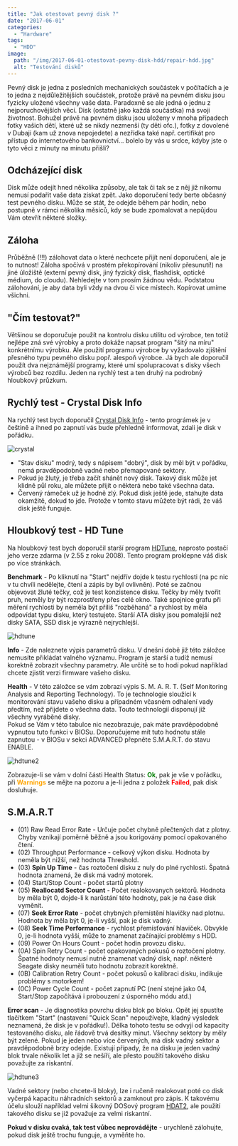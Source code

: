 ```yaml
---
title: "Jak otestovat pevný disk ?"
date: "2017-06-01"
categories: 
  - "Hardware"
tags: 
  - "HDD"
image: 
  path: "/img/2017-06-01-otestovat-pevny-disk-hdd/repair-hdd.jpg"
  alt: "Testování disků"
---
```


Pevný disk je jedna z posledních mechanických součástek v počítačích a je to jedna z nejdůležitějších součástek, protože právě na pevném disku jsou fyzicky uložené všechny vaše data. Paradoxně se ale jedná o jednu z nejporuchovějších věcí. Disk (ostatně jako každá součástka) má svoji životnost. Bohužel právě na pevném disku jsou uloženy v mnoha případech fotky vašich dětí, které už se nikdy nezmenší (ty děti ofc.), fotky z dovolené v Dubaji (kam už znova nepojedete) a nezřídka také např. certifikát pro přístup do internetového bankovnictví... bolelo by vás u srdce, kdyby jste o tyto věci z minuty na minutu přišli?

## Odcházející disk

Disk může odejít hned několika způsoby, ale tak či tak se z něj již nikomu nemusí podařit vaše data získat zpět. Jako doporučení tedy berte občasný test pevného disku. Může se stát, že odejde během pár hodin, nebo postupně v rámci několika měsíců, kdy se bude zpomalovat a nepůjdou Vám otevřít některé složky.

## Záloha

Průběžně (!!!) zálohovat data o které nechcete přijít není doporučení, ale je to nutnost! Záloha spočívá v prostém překopírování (nikoliv přesunutí!) na jiné úložiště (externí pevný disk, jiný fyzický disk, flashdisk, optické médium, do cloudu). Nehledejte v tom prosím žádnou vědu. Podstatou zálohování, je aby data byli vždy na dvou či více místech. Kopírovat umíme všichni.

## "Čím testovat?"

Většinou se doporučuje použít na kontrolu disku utilitu od výrobce, ten totiž nejlépe zná své výrobky a proto dokáže napsat program "šitý na míru" konkrétnímu výrobku. Ale použití programu výrobce by vyžadovalo zjištění přesného typu pevného disku popř. alespoň výrobce. Já bych ale doporučil použít dva nejznámější programy, které umí spolupracovat s disky všech výrobců bez rozdílu. Jeden na rychlý test a ten druhý na podrobný hloubkový průzkum.

## Rychlý test - Crystal Disk Info

Na rychlý test bych doporučil [Crystal Disk Info](http://crystalmark.info/download/index-e.html#CrystalDiskInfo) - tento prográmek je v češtině a ihned po zapnutí vás bude přehledně informovat, zdali je disk v pořádku.

![crystal](/img/2017-06-01-otestovat-pevny-disk-hdd/crystal.png)

- "Stav disku" modrý, tedy s nápisem "dobrý", disk by měl být v pořádku, nemá pravděpodobně vadné nebo přemapované sektory.
- Pokud je žlutý, je třeba začít shánět nový disk. Takový disk může jet klidně půl roku, ale můžete přijít o některá nebo také všechna data.
- Červený rámeček už je hodně zlý. Pokud disk ještě jede, stahujte data okamžitě, dokud to jde. Protože v tomto stavu můžete být rádi, že váš disk ještě funguje.

## Hloubkový test - HD Tune

Na hloubkový test bych doporučil starší program [HDTune](http://www.hdtune.com/download.html), naprosto postačí jeho verze zdarma (v 2.55 z roku 2008). Tento program proklepne váš disk po více stránkách.

**Benchmark** - Po kliknutí na "Start" nejdřív dojde k testu rychlosti (na pc nic v tu chvíli nedělejte, čtení a zápis by byl ovlivněn). Poté se začnou objevovat žluté tečky, což je test konzistence disku. Tečky by měly tvořit pruh, neměly by být rozprostřeny přes celé okno. Také spojnice grafu při měření rychlosti by neměla být příliš "rozběhaná" a rychlost by měla odpovídat typu disku, který testujete. Starší ATA disky jsou pomalejší než disky SATA, SSD disk je výrazně nejrychlejší.

![hdtune](/img/2017-06-01-otestovat-pevny-disk-hdd/hdtune.png)

**Info** - Zde naleznete výpis parametrů disku. V dnešní době již této záložce nemusíte přikládat valného významu. Program je starší a tudíž nemusí korektně zobrazit všechny parametry. Ale určitě se to hodí pokud například chcete zjistit verzi firmware vašeho disku.

**Health** - V této záložce se vám zobrazí výpis S. M. A. R. T. (Self Monitoring Analysis and Reporting Technology). To je technologie sloužící k monitorování stavu vašeho disku a případném včasném odhalení vady předtím, než přijdete o všechna data. Touto technologií disponují již všechny vyráběné disky.  
Pokud se Vám v této tabulce nic nezobrazuje, pak máte pravděpodobně vypnutou tuto funkci v BIOSu. Doporučujeme mít tuto hodnotu stále zapnutou - v BIOSu v sekci ADVANCED přepněte S.M.A.R.T. do stavu ENABLE.

![hdtune2](/img/2017-06-01-otestovat-pevny-disk-hdd/hdtune2.png)

Zobrazuje-li se vám v dolní části Health Status: <span style="color:green">**Ok**</span>, pak je vše v pořádku, při <span style="color:orange">**Warnings**</span> se mějte na pozoru a je-li jedna z položek <span style="color:red">**Failed**</span>, pak disk dosluhuje.

## S.M.A.R.T

- (01) Raw Read Error Rate - Určuje počet chybně přečtených dat z plotny. Chyby vznikají poměrně běžně a jsou korigovány pomocí opakovaného čtení.
- (02) Throughput Performance - celkový výkon disku. Hodnota by neměla být nižší, než hodnota Threshold.
- (03) **Spin Up Time** - čas roztočení disku z nuly do plné rychlosti. Špatná hodnota znamená, že disk má vadný motorek.
- (04) Start/Stop Count - počet startů plotny
- (05) **Reallocatd Sector Count** - Počet realokovanych sektorů. Hodnota by měla být 0, dojde-li k narůstání této hodnoty, pak je na čase disk vyměnit.
- (07) **Seek Error Rate** - počet chybných přemístění hlavičky nad plotnu. Hodnota by měla být 0, je-li vyšší, pak je disk vadný.
- (08) **Seek Time Performance** - rychlost přemísťování hlaviček. Obvykle 0, je-li hodnota vyšší, může to znamenat začínající problémy s HDD.
- (09) Power On Hours Count - počet hodin provozu disku.
- (0A) Spin Retry Count - počet opakovaných pokusů o roztočení plotny. Špatné hodnoty nemusí nutně znamenat vadný disk, např. některé Seagate disky neuměli tuto hodnotu zobrazit korektně.
- (0B) Calibration Retry Count - počet pokusů o kalibraci disku, indikuje problémy s motorkem!
- (0C) Power Cycle Count - počet zapnutí PC (není stejné jako 04, Start/Stop započítává i probouzení z úsporného módu atd.)

**Error scan** - Je diagnostika povrchu disku blok po bloku. Opět jej spustíte tlačítkem "Start" (nastavení "Quick Scan" nepoužívejte, kladný výsledek neznamená, že disk je v pořádku!). Délka tohoto testu se odvyjí od kapacity testovaného disku, ale řádově trvá desítky minut. Všechny sektory by měly být zelené. Pokud je jeden nebo více červených, má disk vadný sektor a pravděpodobně brzy odejde. Existují případy, že na disku je jeden vadný blok trvale několik let a již se nešíří, ale přesto použití takového disku považujte za riskantní.

![hdtune3](/img/2017-06-01-otestovat-pevny-disk-hdd/hdtune3.png)

Vadné sektory (nebo chcete-li bloky), lze i ručeně realokovat poté co disk vyčerpá kapacitu náhradních sektorů a zamknout pro zápis. K takovému účelu slouží například velmi šikovný DOSový program [HDAT2](https://www.hdat2.com/download_cz.html), ale použití takového disku se již považuje za velmi riskantní.

**Pokud v disku cvaká, tak test vůbec neprovádějte** - urychleně zálohujte, pokud disk ještě trochu funguje, a vyměňte ho.

